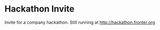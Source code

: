 Hackathon Invite
================

Invite for a company hackathon.
Still running at http://hackathon.fronter.org
